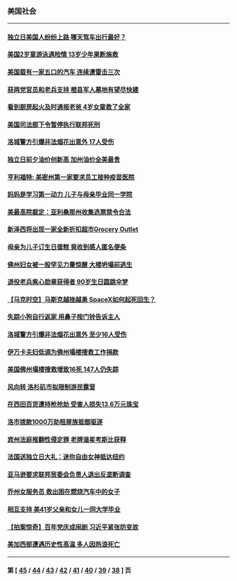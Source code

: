 ### 美国社会
---
#### [独立日美国人纷纷上路 哪天驾车出行最好？](../../pages/ncid1078160/n13063667.md) 
#### [美国2岁童游泳遇险情 13岁少年果断施救](../../pages/ncid1078160/n13062989.md) 
#### [美国载有一家五口的汽车 连续遭雷击三次](../../pages/ncid1078160/n13062919.md) 
#### [获两党官员和老兵支持 橙县军人墓地有望尽快建](../../pages/ncid1078160/n13062548.md) 
#### [看到厨房起火及时通报老爸 4岁女童救了全家](../../pages/ncid1078160/n13062395.md) 
#### [美国司法部下令暂停执行联邦死刑](../../pages/ncid1078160/n13062212.md) 
#### [洛城警方引爆非法烟花出意外 17人受伤](../../pages/ncid1078160/n13062051.md) 
#### [独立日前夕油价创新高 加州油价全美最贵](../../pages/ncid1078160/n13061921.md) 
#### [亨利福特: 美密州第一家要求员工接种疫苗医院](../../pages/ncid1078160/n13061664.md) 
#### [妈妈是学习第一动力 儿子与母亲毕业同一学院](../../pages/ncid1078160/n13059484.md) 
#### [美最高院裁定：亚利桑那州收集选票禁令合法](../../pages/ncid1078160/n13061125.md) 
#### [新泽西将出现一家全新折扣超市Grocery Outlet](../../pages/ncid1078160/n13061466.md) 
#### [母亲为儿子订生日蛋糕 竟收到感人匿名便条](../../pages/ncid1078160/n13060272.md) 
#### [佛州妇女被一股罕见力量惊醒 大楼坍塌前逃生](../../pages/ncid1078160/n13060771.md) 
#### [退役老兵紫心勋章获得者 90岁生日圆跳伞梦](../../pages/ncid1078160/n13059277.md) 
#### [【马克时空】马斯克越挫越勇  SpaceX如何起死回生？](../../pages/ncid1078160/n13060457.md) 
#### [失踪小狗自行返家 用鼻子按门铃告诉主人](../../pages/ncid1078160/n13060147.md) 
#### [洛城警方引爆非法烟花出意外 至少16人受伤](../../pages/ncid1078160/n13059757.md) 
#### [伊万卡夫妇低调为佛州塌楼搜救工作捐款](../../pages/ncid1078160/n13059345.md) 
#### [美国佛州塌楼搜救增致16死 147人仍失踪](../../pages/ncid1078160/n13059153.md) 
#### [风向转 洛杉矶市拟限制游民露营](../../pages/ncid1078160/n13059263.md) 
#### [在西田百货遭持枪抢劫 受害人损失13.6万元珠宝](../../pages/ncid1078160/n13059208.md) 
#### [洛市拨款1000万助租屋族抵御驱逐](../../pages/ncid1078160/n13059070.md) 
#### [宾州法庭推翻性侵定罪 老牌谐星考斯比获释](../../pages/ncid1078160/n13059016.md) 
#### [法国送独立日大礼：迷你自由女神抵达纽约](../../pages/ncid1078160/n13058974.md) 
#### [亚马逊要求联邦贸委会负责人退出反垄断调查](../../pages/ncid1078160/n13058866.md) 
#### [乔州女服务员 救出困在燃烧汽车中的女子](../../pages/ncid1078160/n13058340.md) 
#### [相互支持 美41岁父亲和女儿一同大学毕业](../../pages/ncid1078160/n13057491.md) 
#### [【拍案惊奇】百年党庆成闹剧 习近平紧张防变故](../../pages/ncid1078160/n13057333.md) 
#### [美加西部遭遇历史性高温 多人因热浪死亡](../../pages/ncid1078160/n13058581.md) 

---
#### 第 [ [45](./45.md) / [44](./44.md) / [43](./43.md) / [42](./42.md) / [41](./41.md) / [40](./40.md) / [39](./39.md) / [38](./38.md) ] 页
